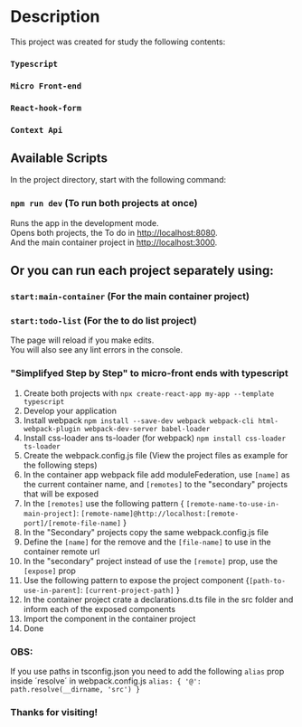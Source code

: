 # Description

This project was created for study the following contents: 
### `Typescript` 
### `Micro Front-end` 
### `React-hook-form`
### `Context Api` 

## Available Scripts

In the project directory, start with the following command:

### `npm run dev` (To run both projects at once)

Runs the app in the development mode.\
Opens both projects, the To do in  [http://localhost:8080](http://localhost:8080).\
And the main container project in [http://localhost:3000](http://localhost:3000).

## Or you can run each project separately using:
### `start:main-container` (For the main container project)
### `start:todo-list` (For the to do list project)


The page will reload if you make edits.\
You will also see any lint errors in the console.

### "Simplifyed Step by Step" to micro-front ends with typescript
1. Create both projects with `npx create-react-app my-app --template typescript`
2. Develop your application
3. Install webpack `npm install --save-dev webpack webpack-cli html-webpack-plugin webpack-dev-server babel-loader`
4. Install css-loader ans ts-loader (for webpack) `npm install css-loader ts-loader`
5. Create the webpack.config.js file
(View the project files as example for the following steps)
6. In the container app webpack file add moduleFederation, use `[name]` as the current container name, and `[remotes]` to the "secondary" projects that will be exposed 
7. In the `[remotes]` use the following pattern { `[remote-name-to-use-in-main-project]`: `[remote-name]@http://localhost:[remote-port]/[remote-file-name]` } 
8. In the "Secondary" projects copy the same webpack.config.js file
9. Define the `[name]` for the remove and the `[file-name]` to use in the container remote url
10. In the "secondary" project instead of use the `[remote]` prop, use the `[expose]` prop
11. Use the following pattern to expose the project component {`[path-to-use-in-parent]`: `[current-project-path]` }
12. In the container project crate a declarations.d.ts file in the src folder and inform each of the exposed components
13. Import the component in the container project
14. Done

### OBS:
 If you use paths in tsconfig.json you need to add the following `alias` prop inside ´resolve´ in webpack.config.js
 `alias: { '@': path.resolve(__dirname, 'src') }`

### Thanks for visiting!



